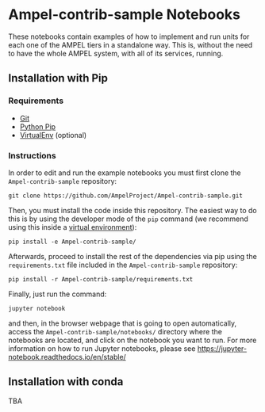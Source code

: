 # Ampel-contrib-sample Notebooks

These notebooks contain examples of how to implement and run units for each one of the AMPEL tiers in a standalone way. This is, without the need to have the whole AMPEL system, with all of its services, running.

## Installation with Pip

### Requirements

* [Git](https://git-scm.com/downloads)
* [Python Pip](https://pip.pypa.io/en/stable/installing/)
* [VirtualEnv](https://virtualenv.pypa.io/en/latest/installation/) (optional)

### Instructions

In order to edit and run the example notebooks you must first clone the `Ampel-contrib-sample` repository:

```
git clone https://github.com/AmpelProject/Ampel-contrib-sample.git
```

Then, you must install the code inside this repository. The easiest way to do this is by using the developer mode of the `pip` command (we recommend using this inside a [virtual environment](https://virtualenv.pypa.io/en/latest/)):

```
pip install -e Ampel-contrib-sample/
```

Afterwards, proceed to install the rest of the dependencies via pip using the `requirements.txt` file included in the `Ampel-contrib-sample` repository:

```
pip install -r Ampel-contrib-sample/requirements.txt
```

Finally, just run the command:

```
jupyter notebook
```

and then, in the browser webpage that is going to open automatically, access the `Ampel-contrib-sample/notebooks/` directory where the notebooks are located, and click on the notebook you want to run. For more information on how to run Jupyter notebooks, please see https://jupyter-notebook.readthedocs.io/en/stable/

## Installation with conda

TBA